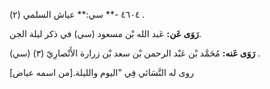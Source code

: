 ٤٦٠٤ -** سي:** عياش السلمي (٢) .

**رَوَى عَن:** عَبد الله بْن مسعود (سي) في ذكر ليلة الجن.

**رَوَى عَنه:** مُحَمَّد بْن عَبْد الرحمن بْن سعد بْن زرارة الأَنْصارِيّ (٣) (سي) .

روى له النَّسَائي فِي "اليوم والليلة.[من اسمه عياض]